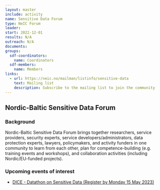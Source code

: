 ```yaml
---
layout: master
include: activity
name: Sensitive Data Forum
type: NeIC Forum
leader: 
start: 2022-12-01
results: N/A
outreach: N/A
documents:
groups:
  sdf-coordinators:
    name: Coordinators
  sdf-members:
    name: Members
links:
  - url: https://neic.no/mailman/listinfo/sensitive-data
    text: Mailing list
    description: Subscribe to the mailing list to join the community
---
```


## Nordic-Baltic Sensitive Data Forum


### Background

Nordic-Baltic Sensitive Data Forum brings together researchers, service providers, security experts, service developers/administrators, data protection experts, lawyers, policymakers, and activity funders in one community to learn from each other, plan for competence-building (e.g. training events and workshops), and collaboration activities (including Nordic/EU-funded projects).

### Upcoming events of interest

* [DICE - Datathon on Sensitive Data (Register by Monday 15 May 2023)](https://www.dice-eosc.eu/index.php/news-events/events/dice-datathon-sensitive-data)
